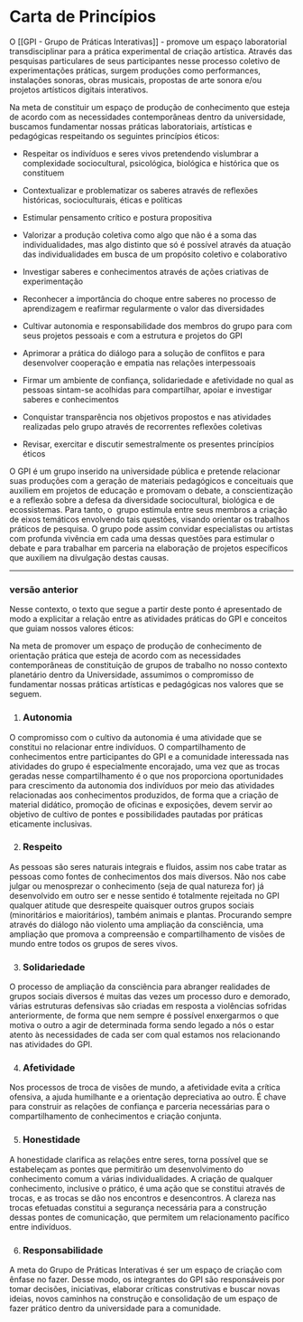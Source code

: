 # Carta de Princípios  

O [[GPI - Grupo de Práticas Interativas]] - promove um espaço laboratorial transdisciplinar para a prática experimental de criação artística. Através das pesquisas particulares de seus participantes nesse processo coletivo de experimentações práticas, surgem produções como performances, instalações sonoras, obras musicais, propostas de arte sonora e/ou projetos artísticos digitais interativos.

Na meta de constituir um espaço de produção de conhecimento que esteja de acordo com as necessidades contemporâneas dentro da universidade, buscamos fundamentar nossas práticas laboratoriais, artísticas e pedagógicas respeitando os seguintes princípios éticos:

-   Respeitar os indivíduos e seres vivos pretendendo vislumbrar a complexidade sociocultural, psicológica, biológica e histórica que os constituem
    
-   Contextualizar e problematizar os saberes através de reflexões históricas, socioculturais, éticas e políticas
    
-   Estimular pensamento crítico e postura propositiva
    
-   Valorizar a produção coletiva como algo que não é a soma das individualidades, mas algo distinto que só é possível através da atuação das individualidades em busca de um propósito coletivo e colaborativo
    
-   Investigar saberes e conhecimentos através de ações criativas de experimentação
    
-   Reconhecer a importância do choque entre saberes no processo de aprendizagem e reafirmar regularmente o valor das diversidades
    
-   Cultivar autonomia e responsabilidade dos membros do grupo para com seus projetos pessoais e com a estrutura e projetos do GPI
    
-   Aprimorar a prática do diálogo para a solução de conflitos e para desenvolver cooperação e empatia nas relações interpessoais
    
-   Firmar um ambiente de confiança, solidariedade e afetividade no qual as pessoas sintam-se acolhidas para compartilhar, apoiar e investigar saberes e conhecimentos
    
-   Conquistar transparência nos objetivos propostos e nas atividades realizadas pelo grupo através de recorrentes reflexões coletivas
    
-   Revisar, exercitar e discutir semestralmente os presentes princípios éticos

O GPI é um grupo inserido na universidade pública e pretende relacionar suas produções com a geração de materiais pedagógicos e conceituais que auxiliem em projetos de educação e promovam o debate, a conscientização e a reflexão sobre a defesa da diversidade sociocultural, biológica e de ecossistemas. Para tanto, o  grupo estimula entre seus membros a criação de eixos temáticos envolvendo tais questões, visando orientar os trabalhos práticos de pesquisa. O grupo pode assim convidar especialistas ou artistas com profunda vivência em cada uma dessas questões para estimular o debate e para trabalhar em parceria na elaboração de projetos específicos que auxiliem na divulgação destas causas.

---
  
  ### versão anterior
  

Nesse contexto, o texto que segue a partir deste ponto é apresentado de modo a explicitar a relação entre as atividades práticas do GPI e conceitos que guiam nossos valores éticos:

  

Na meta de promover um espaço de produção de conhecimento de orientação prática que esteja de acordo com as necessidades contemporâneas de constituição de grupos de trabalho no nosso contexto planetário dentro da Universidade, assumimos o compromisso de fundamentar nossas práticas artísticas e pedagógicas nos valores que se seguem.

  

1. ### Autonomia
    

O compromisso com o cultivo da autonomia é uma atividade que se constitui no relacionar entre indivíduos. O compartilhamento de conhecimentos entre participantes do GPI e a comunidade interessada nas atividades do grupo é especialmente encorajado, uma vez que as trocas geradas nesse compartilhamento é o que nos proporciona oportunidades para crescimento da autonomia dos indivíduos por meio das atividades relacionadas aos conhecimentos produzidos, de forma que a criação de material didático, promoção de oficinas e exposições, devem servir ao objetivo de cultivo de pontes e possibilidades pautadas por práticas eticamente inclusivas.

  
  

2. ### Respeito
    

As pessoas são seres naturais integrais e fluidos, assim nos cabe tratar as pessoas como fontes de conhecimentos dos mais diversos. Não nos cabe julgar ou menosprezar o conhecimento (seja de qual natureza for) já desenvolvido em outro ser e nesse sentido é totalmente rejeitada no GPI qualquer atitude que desrespeite quaisquer outros grupos sociais (minoritários e maioritários), também animais e plantas. Procurando sempre através do diálogo não violento uma ampliação da consciência, uma ampliação que promova a compreensão e compartilhamento de visões de mundo entre todos os grupos de seres vivos.

  
  

3. ### Solidariedade
    

O processo de ampliação da consciência para abranger realidades de grupos sociais diversos é muitas das vezes um processo duro e demorado, várias estruturas defensivas são criadas em resposta a violências sofridas anteriormente, de forma que nem sempre é possível enxergarmos o que motiva o outro a agir de determinada forma sendo legado a nós o estar atento às necessidades de cada ser com qual estamos nos relacionando nas atividades do GPI.

  
  

4. ### Afetividade
    

Nos processos de troca de visões de mundo, a afetividade evita a crítica ofensiva, a ajuda humilhante e a orientação depreciativa ao outro. É chave para construir as relações de confiança e parceria necessárias para o compartilhamento de conhecimentos e criação conjunta.

  
  

5. ### Honestidade
    

A honestidade clarifica as relações entre seres, torna possível que se estabeleçam as pontes que permitirão um desenvolvimento do conhecimento comum a várias individualidades. A criação de qualquer conhecimento, inclusive o prático, é uma ação que se constitui através de trocas, e as trocas se dão nos encontros e desencontros. A clareza nas trocas efetuadas constitui a segurança necessária para a construção dessas pontes de comunicação, que permitem um relacionamento pacífico entre indivíduos.

  
  

6. ### Responsabilidade
    

A meta do Grupo de Práticas Interativas é ser um espaço de criação com ênfase no fazer. Desse modo, os integrantes do GPI são responsáveis por tomar decisões, iniciativas, elaborar críticas construtivas e buscar novas ideias, novos caminhos na construção e consolidação de um espaço de fazer prático dentro da universidade para a comunidade.